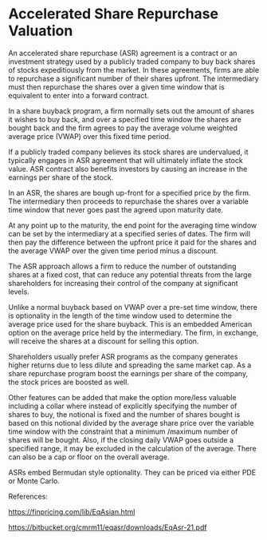 # Accelerated Share Repurchase Valuation

An accelerated share repurchase (ASR) agreement is a contract or an investment strategy used by a publicly traded company to buy back shares of stocks expeditiously from the market. In these agreements, firms are able to repurchase a significant number of their shares upfront. The intermediary must then repurchase the shares over a given time window that is equivalent to enter into a forward contract. 

In a share buyback program, a firm normally sets out the amount of shares it wishes to buy back, and over a specified time window the shares are bought back and the firm agrees to pay the average volume weighted average price (VWAP) over this fixed time period. 

If a publicly traded company believes its stock shares are undervalued, it typically engages in ASR agreement that will ultimately inflate the stock value. ASR contract also benefits investors by causing an increase in the earnings per share of the stock.

In an ASR, the shares are bough up-front for a specified price by the firm. The intermediary then proceeds to repurchase the shares over a variable time window that never goes past the agreed upon maturity date. 

At any point up to the maturity, the end point for the averaging time window can be set by the intermediary at a specified series of dates. The firm will then pay the difference between the upfront price it paid for the shares and the average VWAP over the given time period minus a discount. 

The ASR approach allows a firm to reduce the number of outstanding shares at a fixed cost, that can reduce any potential threats from the large shareholders for increasing their control of the company at significant levels.

Unlike a normal buyback based on VWAP over a pre-set time window, there is optionality in the length of the time window used to determine the average price used for the share buyback. This is an embedded American option on the average price held by the intermediary. The firm, in exchange, will receive the shares at a discount for selling this option. 

Shareholders usually prefer ASR programs as the company generates higher returns due to less dilute and spreading the same market cap. As a share repurchase program boost the earnings per share of the company, the stock prices are boosted as well.

Other features can be added that make the option more/less valuable including a collar where instead of explicitly specifying the number of shares to buy, the notional is fixed and the number of shares bought is based on this notional divided by the average share price over the variable time window with the constraint that a minimum /maximum number of shares will be bought. Also, if the closing daily VWAP goes outside a specified range, it may be excluded in the calculation of the average. There can also be a cap or floor on the overall average.

ASRs embed Bermudan style optionality. They can be priced via either PDE or Monte Carlo.


References:

https://finpricing.com/lib/EqAsian.html

https://bitbucket.org/cmrm11/eqasr/downloads/EqAsr-21.pdf

